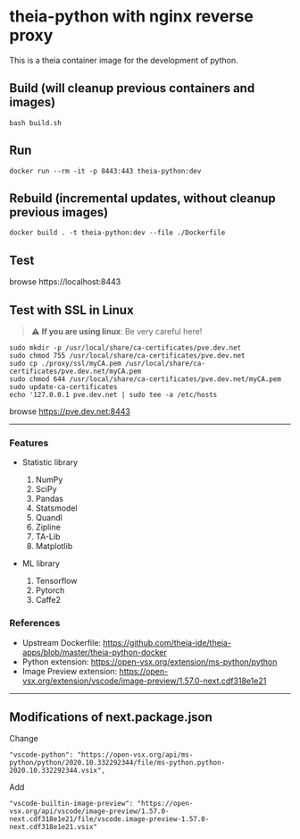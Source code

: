 # theia-python with nginx reverse proxy

This is a theia container image for the development of python.

## Build (will cleanup previous containers and images)
```
bash build.sh
```

## Run
```
docker run --rm -it -p 8443:443 theia-python:dev
```

## Rebuild (incremental updates, without cleanup previous images)

```
docker build . -t theia-python:dev --file ./Dockerfile
```

## Test

browse https://localhost:8443

## Test with SSL in Linux

> :warning: **If you are using linux**: Be very careful here!

```
sudo mkdir -p /usr/local/share/ca-certificates/pve.dev.net
sudo chmod 755 /usr/local/share/ca-certificates/pve.dev.net
sudo cp ./proxy/ssl/myCA.pem /usr/local/share/ca-certificates/pve.dev.net/myCA.pem
sudo chmod 644 /usr/local/share/ca-certificates/pve.dev.net/myCA.pem
sudo update-ca-certificates
echo '127.0.0.1 pve.dev.net | sudo tee -a /etc/hosts
```

browse https://pve.dev.net:8443

---

### Features

* Statistic library

   1. NumPy
   2. SciPy
   3. Pandas
   4. Statsmodel
   5. Quandl
   6. Zipline
   7. TA-Lib
   8. Matplotlib

* ML library

   1. Tensorflow
   2. Pytorch
   3. Caffe2

### References

* Upstream Dockerfile: https://github.com/theia-ide/theia-apps/blob/master/theia-python-docker
* Python extension: https://open-vsx.org/extension/ms-python/python
* Image Preview extension: https://open-vsx.org/extension/vscode/image-preview/1.57.0-next.cdf318e1e21

---

## Modifications of next.package.json

Change
```
"vscode-python": "https://open-vsx.org/api/ms-python/python/2020.10.332292344/file/ms-python.python-2020.10.332292344.vsix",
```

Add
```
"vscode-builtin-image-preview": "https://open-vsx.org/api/vscode/image-preview/1.57.0-next.cdf318e1e21/file/vscode.image-preview-1.57.0-next.cdf318e1e21.vsix"
```
